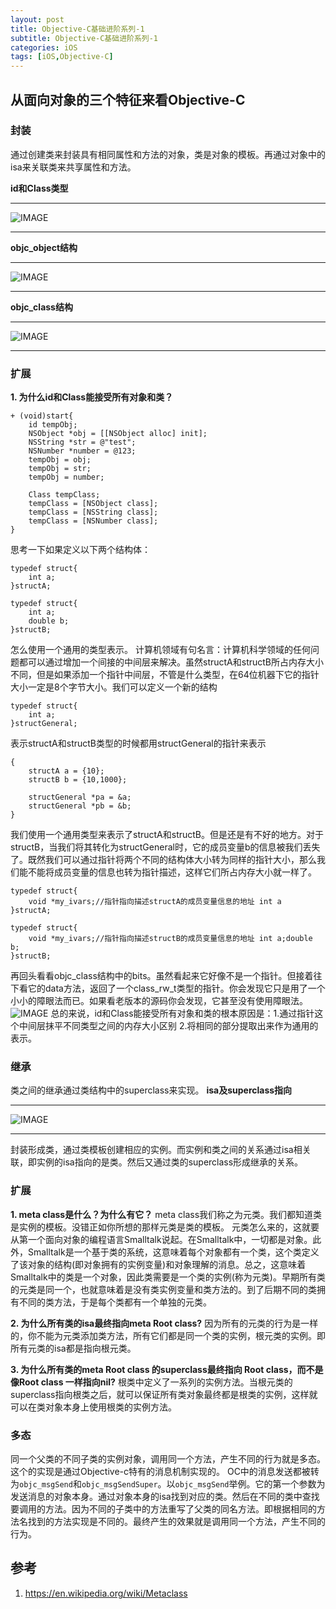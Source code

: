 ```yaml
---
layout: post
title: Objective-C基础进阶系列-1
subtitle: Objective-C基础进阶系列-1
categories: iOS
tags: [iOS,Objective-C]
---
```

## 从面向对象的三个特征来看Objective-C


### 封装
通过创建类来封装具有相同属性和方法的对象，类是对象的模板。再通过对象中的isa来关联类来共享属性和方法。

**id和Class类型**

---

![IMAGE](/assets/images/resources/97E661696E0820219AD025AE76BB2B1E.jpg)

---


**objc_object结构**

---

![IMAGE](/assets/images/resources/8E7011F7B502AAA79C7D5FAABF7D3807.jpg)

---


**objc_class结构**

---

![IMAGE](/assets/images/resources/F2E310068662D03B22A2E083E0CED463.jpg)

---

### 扩展
**1. 为什么id和Class能接受所有对象和类？**
```
+ (void)start{
    id tempObj;
    NSObject *obj = [[NSObject alloc] init];
    NSString *str = @"test";
    NSNumber *number = @123;
    tempObj = obj;
    tempObj = str;
    tempObj = number;
    
    Class tempClass;
    tempClass = [NSObject class];
    tempClass = [NSString class];
    tempClass = [NSNumber class];
}
```
思考一下如果定义以下两个结构体：
```
typedef struct{
    int a;
}structA;

typedef struct{
    int a;
    double b;
}structB;
```
怎么使用一个通用的类型表示。
计算机领域有句名言：计算机科学领域的任何问题都可以通过增加一个间接的中间层来解决。虽然structA和structB所占内存大小不同，但是如果添加一个指针中间层，不管是什么类型，在64位机器下它的指针大小一定是8个字节大小。我们可以定义一个新的结构
```
typedef struct{
    int a;
}structGeneral;
```
表示structA和structB类型的时候都用structGeneral的指针来表示
```
{
    structA a = {10};
    structB b = {10,1000};
    
    structGeneral *pa = &a;
    structGeneral *pb = &b;
}
```
我们使用一个通用类型来表示了structA和structB。但是还是有不好的地方。对于structB，当我们将其转化为structGeneral时，它的成员变量b的信息被我们丢失了。既然我们可以通过指针将两个不同的结构体大小转为同样的指针大小，那么我们能不能将成员变量的信息也转为指针描述，这样它们所占内存大小就一样了。
```
typedef struct{
    void *my_ivars;//指针指向描述structA的成员变量信息的地址 int a
}structA;

typedef struct{
    void *my_ivars;//指针指向描述structB的成员变量信息的地址 int a;double b;
}structB;
```
再回头看看objc_class结构中的bits。虽然看起来它好像不是一个指针。但接着往下看它的data方法，返回了一个class_rw_t类型的指针。你会发现它只是用了一个小小的障眼法而已。如果看老版本的源码你会发现，它甚至没有使用障眼法。
![IMAGE](/assets/images/resources/2A1290F4DBCD5F50723529DBCEA1A857.jpg)
总的来说，id和Class能接受所有对象和类的根本原因是：1.通过指针这个中间层抹平不同类型之间的内存大小区别 2.将相同的部分提取出来作为通用的表示。

### 继承
类之间的继承通过类结构中的superclass来实现。
**isa及superclass指向**

---

![IMAGE](/assets/images/resources/2AC20B7CD03D8C3855A6BC083C5DF8CA.jpg)

---

封装形成类，通过类模板创建相应的实例。而实例和类之间的关系通过isa相关联，即实例的isa指向的是类。然后又通过类的superclass形成继承的关系。

### 扩展
**1. meta class是什么？为什么有它？**
meta class我们称之为元类。我们都知道类是实例的模板。没错正如你所想的那样元类是类的模板。
元类怎么来的，这就要从第一个面向对象的编程语言Smalltalk说起。在Smalltalk中，一切都是对象。此外，Smalltalk是一个基于类的系统，这意味着每个对象都有一个类，这个类定义了该对象的结构(即对象拥有的实例变量)和对象理解的消息。总之，这意味着Smalltalk中的类是一个对象，因此类需要是一个类的实例(称为元类)。早期所有类的元类是同一个，也就意味着是没有类实例变量和类方法的。到了后期不同的类拥有不同的类方法，于是每个类都有一个单独的元类。

**2. 为什么所有类的isa最终指向meta Root class?**
因为所有的元类的行为是一样的，你不能为元类添加类方法，所有它们都是同一个类的实例，根元类的实例。即所有元类的isa都是指向根元类。

**3. 为什么所有类的meta Root class 的superclass最终指向 Root class，而不是像Root class 一样指向nil?**
根类中定义了一系列的实例方法。当根元类的superclass指向根类之后，就可以保证所有类对象最终都是根类的实例，这样就可以在类对象本身上使用根类的实例方法。

### 多态
同一个父类的不同子类的实例对象，调用同一个方法，产生不同的行为就是多态。这个的实现是通过Objective-c特有的消息机制实现的。
OC中的消息发送都被转为`objc_msgSend`和`objc_msgSendSuper`。以`objc_msgSend`举例。它的第一个参数为发送消息的对象本身。通过对象本身的isa找到对应的类。然后在不同的类中查找要调用的方法。因为不同的子类中的方法重写了父类的同名方法。即根据相同的方法名找到的方法实现是不同的。最终产生的效果就是调用同一个方法，产生不同的行为。

## 参考
1. https://en.wikipedia.org/wiki/Metaclass
